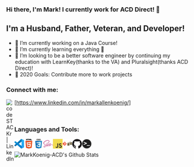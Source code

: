 ﻿### Hi there, I'm Mark! I currently work for ACD Direct!  👋

## I'm a Husband, Father, Veteran, and Developer!
- 🔭 I’m currently working on a Java Course!
- 🌱 I’m currently learning everything 🤣
- 👯 I’m looking to be a better software engineer by continuing my education with LearnKey(thanks to the VA) and Pluralsight(thanks ACD Direct)! 
- 🥅 2020 Goals: Contribute more to work projects
  

### Connect with me:

[<img align="left" alt="codeSTACKr | LinkedIn" width="22px" src="https://www.linkedin.com/feed/?doFeedRefresh=true&nis=true&lipi=urn%3Ali%3Apage%3Ad_flagship3_profile_view_base%3BesuAouh7RWyFa%2FCWdpg4VA%3D%3D" />https://www.linkedin.com/in/markallenkoenig/]

<br />


### Languages and Tools:

<img align="left" alt="Visual Studio Code" width="26px" src="https://raw.githubusercontent.com/github/explore/80688e429a7d4ef2fca1e82350fe8e3517d3494d/topics/visual-studio-code/visual-studio-code.png" />
<img align="left" alt="HTML5" width="26px" src="https://raw.githubusercontent.com/github/explore/80688e429a7d4ef2fca1e82350fe8e3517d3494d/topics/html/html.png" />
<img align="left" alt="CSS3" width="26px" src="https://raw.githubusercontent.com/github/explore/80688e429a7d4ef2fca1e82350fe8e3517d3494d/topics/css/css.png" />
<img align="left" alt="Sass" width="26px" src="https://raw.githubusercontent.com/github/explore/80688e429a7d4ef2fca1e82350fe8e3517d3494d/topics/sass/sass.png" />
<img align="left" alt="JavaScript" width="26px" src="https://raw.githubusercontent.com/github/explore/80688e429a7d4ef2fca1e82350fe8e3517d3494d/topics/javascript/javascript.png" />
<img align="left" alt="Git" width="26px" src="https://raw.githubusercontent.com/github/explore/80688e429a7d4ef2fca1e82350fe8e3517d3494d/topics/git/git.png" />
<img align="left" alt="GitHub" width="26px" src="https://raw.githubusercontent.com/github/explore/78df643247d429f6cc873026c0622819ad797942/topics/github/github.png" />
<img align="left" alt="HTML5" width="26px" src="https://raw.githubusercontent.com/github/explore/80688e429a7d4ef2fca1e82350fe8e3517d3494d/topics/terminal/terminal.png" />

<br />
<br />


<img align="left" alt="MarkKoenig-ACD's Github Stats" src="https://github-readme-stats.vercel.app/api?username=markkoenig-acd&show_icons=true&hide_border=true" />

[linkedin]: https://www.linkedin.com/in/markallenkoenig/

